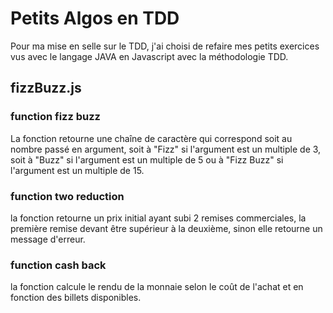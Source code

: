 # Petits Algos en TDD

Pour ma mise en selle sur le TDD, j'ai choisi de refaire mes petits exercices vus avec le langage JAVA en Javascript avec la méthodologie TDD. 

## fizzBuzz.js

### function fizz buzz 

La fonction retourne une chaîne de caractère qui correspond soit au nombre passé en argument, soit à "Fizz" si l'argument est un multiple de 3, soit à "Buzz" si l'argument est un multiple de 5 ou à "Fizz Buzz" si l'argument est un multiple de 15.

### function two reduction

la fonction retourne un prix initial ayant subi 2 remises commerciales, la première remise devant être supérieur à la deuxième, sinon elle retourne un message d'erreur.

### function cash back

la fonction calcule le rendu de la monnaie selon le coût de l'achat et en fonction des billets disponibles. 